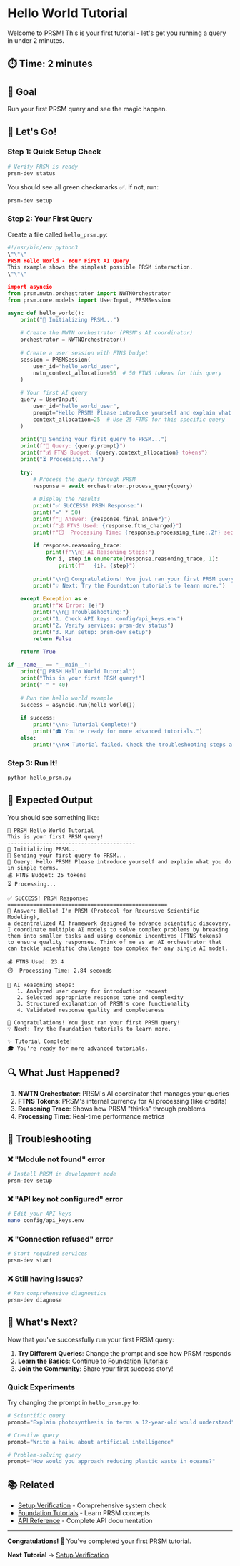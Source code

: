 # Hello World Tutorial

Welcome to PRSM! This is your first tutorial - let's get you running a query in under 2 minutes.

## ⏱️ Time: 2 minutes

## 🎯 Goal
Run your first PRSM query and see the magic happen.

## 🚀 Let's Go!

### Step 1: Quick Setup Check
```bash
# Verify PRSM is ready
prsm-dev status
```

You should see all green checkmarks ✅. If not, run:
```bash
prsm-dev setup
```

### Step 2: Your First Query

Create a file called `hello_prsm.py`:

```python
#!/usr/bin/env python3
\"\"\"
PRSM Hello World - Your First AI Query
This example shows the simplest possible PRSM interaction.
\"\"\"

import asyncio
from prsm.nwtn.orchestrator import NWTNOrchestrator
from prsm.core.models import UserInput, PRSMSession

async def hello_world():
    print("🧠 Initializing PRSM...")
    
    # Create the NWTN orchestrator (PRSM's AI coordinator)
    orchestrator = NWTNOrchestrator()
    
    # Create a user session with FTNS budget
    session = PRSMSession(
        user_id="hello_world_user",
        nwtn_context_allocation=50  # 50 FTNS tokens for this query
    )
    
    # Your first AI query
    query = UserInput(
        user_id="hello_world_user",
        prompt="Hello PRSM! Please introduce yourself and explain what you do in simple terms.",
        context_allocation=25  # Use 25 FTNS for this specific query
    )
    
    print("🚀 Sending your first query to PRSM...")
    print(f"📝 Query: {query.prompt}")
    print(f"💰 FTNS Budget: {query.context_allocation} tokens")
    print("⏳ Processing...\n")
    
    try:
        # Process the query through PRSM
        response = await orchestrator.process_query(query)
        
        # Display the results
        print("✅ SUCCESS! PRSM Response:")
        print("=" * 50)
        print(f"🤖 Answer: {response.final_answer}")
        print(f"💰 FTNS Used: {response.ftns_charged}")
        print(f"⏱️  Processing Time: {response.processing_time:.2f} seconds")
        
        if response.reasoning_trace:
            print(f"\\n🧭 AI Reasoning Steps:")
            for i, step in enumerate(response.reasoning_trace, 1):
                print(f"   {i}. {step}")
        
        print("\\n🎉 Congratulations! You just ran your first PRSM query!")
        print("💡 Next: Try the Foundation tutorials to learn more.")
        
    except Exception as e:
        print(f"❌ Error: {e}")
        print("\\n🔧 Troubleshooting:")
        print("1. Check API keys: config/api_keys.env")
        print("2. Verify services: prsm-dev status")
        print("3. Run setup: prsm-dev setup")
        return False
    
    return True

if __name__ == "__main__":
    print("🎯 PRSM Hello World Tutorial")
    print("This is your first PRSM query!")
    print("-" * 40)
    
    # Run the hello world example
    success = asyncio.run(hello_world())
    
    if success:
        print("\\n✨ Tutorial Complete!")
        print("🎓 You're ready for more advanced tutorials.")
    else:
        print("\\n❌ Tutorial failed. Check the troubleshooting steps above.")
```

### Step 3: Run It!

```bash
python hello_prsm.py
```

## 🎉 Expected Output

You should see something like:

```
🎯 PRSM Hello World Tutorial
This is your first PRSM query!
----------------------------------------
🧠 Initializing PRSM...
🚀 Sending your first query to PRSM...
📝 Query: Hello PRSM! Please introduce yourself and explain what you do in simple terms.
💰 FTNS Budget: 25 tokens
⏳ Processing...

✅ SUCCESS! PRSM Response:
==================================================
🤖 Answer: Hello! I'm PRSM (Protocol for Recursive Scientific Modeling), 
a decentralized AI framework designed to advance scientific discovery. 
I coordinate multiple AI models to solve complex problems by breaking 
them into smaller tasks and using economic incentives (FTNS tokens) 
to ensure quality responses. Think of me as an AI orchestrator that 
can tackle scientific challenges too complex for any single AI model.

💰 FTNS Used: 23.4
⏱️  Processing Time: 2.84 seconds

🧭 AI Reasoning Steps:
   1. Analyzed user query for introduction request
   2. Selected appropriate response tone and complexity
   3. Structured explanation of PRSM's core functionality
   4. Validated response quality and completeness

🎉 Congratulations! You just ran your first PRSM query!
💡 Next: Try the Foundation tutorials to learn more.

✨ Tutorial Complete!
🎓 You're ready for more advanced tutorials.
```

## 🔍 What Just Happened?

1. **NWTN Orchestrator**: PRSM's AI coordinator that manages your queries
2. **FTNS Tokens**: PRSM's internal currency for AI processing (like credits)
3. **Reasoning Trace**: Shows how PRSM "thinks" through problems
4. **Processing Time**: Real-time performance metrics

## 🐛 Troubleshooting

### ❌ "Module not found" error
```bash
# Install PRSM in development mode
prsm-dev setup
```

### ❌ "API key not configured" error
```bash
# Edit your API keys
nano config/api_keys.env
```

### ❌ "Connection refused" error
```bash
# Start required services
prsm-dev start
```

### ❌ Still having issues?
```bash
# Run comprehensive diagnostics
prsm-dev diagnose
```

## 🎯 What's Next?

Now that you've successfully run your first PRSM query:

1. **Try Different Queries**: Change the prompt and see how PRSM responds
2. **Learn the Basics**: Continue to [Foundation Tutorials](../02-foundation/)
3. **Join the Community**: Share your first success story!

### Quick Experiments

Try changing the prompt in `hello_prsm.py` to:

```python
# Scientific query
prompt="Explain photosynthesis in terms a 12-year-old would understand"

# Creative query  
prompt="Write a haiku about artificial intelligence"

# Problem-solving query
prompt="How would you approach reducing plastic waste in oceans?"
```

## 📚 Related

- [Setup Verification](./setup-verification.md) - Comprehensive system check
- [Foundation Tutorials](../02-foundation/) - Learn PRSM concepts
- [API Reference](../../API_REFERENCE.md) - Complete API documentation

---

**Congratulations!** 🎉 You've completed your first PRSM tutorial.

**Next Tutorial** → [Setup Verification](./setup-verification.md)